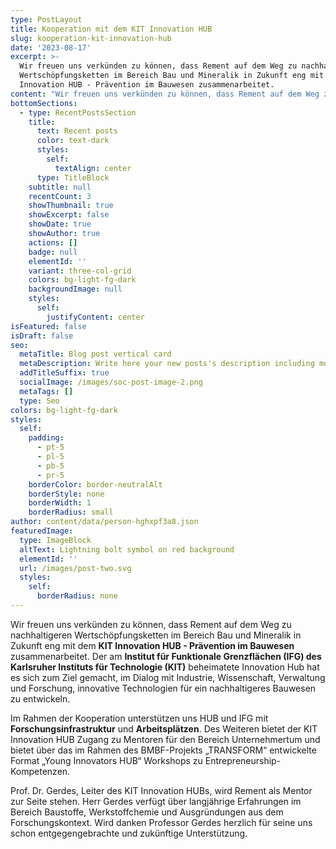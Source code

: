 ```yaml
---
type: PostLayout
title: Kooperation mit dem KIT Innovation HUB
slug: kooperation-kit-innovation-hub
date: '2023-08-17'
excerpt: >-
  Wir freuen uns verkünden zu können, dass Rement auf dem Weg zu nachhaltigeren
  Wertschöpfungsketten im Bereich Bau und Mineralik in Zukunft eng mit dem KIT
  Innovation HUB - Prävention im Bauwesen zusammenarbeitet. 
content: "Wir freuen uns verkünden zu können, dass Rement auf dem Weg zu nachhaltigeren Wertschöpfungsketten im Bereich Bau und Mineralik in Zukunft eng mit dem KIT Innovation HUB - Prävention im Bauwesen zusammenarbeitet. Der am Institut für Funktionale Grenzflächen (IFG) des Karlsruher Instituts für Technologie (KIT) beheimatete Innovation Hub hat es sich zum Ziel gemacht, im Dialog mit Industrie, Wissenschaft, Verwaltung und Forschung, innovative Technologien für ein nachhaltigeres Bauwesen zu entwickeln.\_\n\nIm Rahmen der Kooperation unterstützen uns HUB und IFG mit Forschungsinfrastruktur und Arbeitsplätzen. Des Weiteren bietet der KIT Innovation HUB Zugang zu Mentoren für den Bereich Unternehmertum und bietet über das im Rahmen des BMBF-Projekts „TRANSFORM“ entwickelte Format „Young Innovators HUB“ Workshops zu Entrepreneurship-Kompetenzen.\n\nProf. Dr. Gerdes, Leiter des KIT Innovation HUBs, wird Rement als Mentor zur Seite stehen. Herr Gerdes verfügt über langjährige Erfahrungen im Bereich Baustoffe, Werkstoffchemie und Ausgründungen aus dem Forschungskontext. Wir danken Professor Gerdes herzlich für seine uns schon entgegengebrachte und zukünftige Unterstützung.\n"
bottomSections:
  - type: RecentPostsSection
    title:
      text: Recent posts
      color: text-dark
      styles:
        self:
          textAlign: center
      type: TitleBlock
    subtitle: null
    recentCount: 3
    showThumbnail: true
    showExcerpt: false
    showDate: true
    showAuthor: true
    actions: []
    badge: null
    elementId: ''
    variant: three-col-grid
    colors: bg-light-fg-dark
    backgroundImage: null
    styles:
      self:
        justifyContent: center
isFeatured: false
isDraft: false
seo:
  metaTitle: Blog post vertical card
  metaDescription: Write here your new posts's description including most relevant keywords.
  addTitleSuffix: true
  socialImage: /images/soc-post-image-2.png
  metaTags: []
  type: Seo
colors: bg-light-fg-dark
styles:
  self:
    padding:
      - pt-5
      - pl-5
      - pb-5
      - pr-5
    borderColor: border-neutralAlt
    borderStyle: none
    borderWidth: 1
    borderRadius: small
author: content/data/person-hghxpf3a8.json
featuredImage:
  type: ImageBlock
  altText: Lightning bolt symbol on red background
  elementId: ''
  url: /images/post-two.svg
  styles:
    self:
      borderRadius: none
---
```

Wir freuen uns verkünden zu können, dass Rement auf dem Weg zu nachhaltigeren Wertschöpfungsketten im Bereich Bau und Mineralik in Zukunft eng mit dem **KIT Innovation HUB - Prävention im Bauwesen** zusammenarbeitet. Der am **Institut für Funktionale Grenzflächen (IFG) des Karlsruher Instituts für Technologie (KIT)** beheimatete Innovation Hub hat es sich zum Ziel gemacht, im Dialog mit Industrie, Wissenschaft, Verwaltung und Forschung, innovative Technologien für ein nachhaltigeres Bauwesen zu entwickeln. 

Im Rahmen der Kooperation unterstützen uns HUB und IFG mit **Forschungsinfrastruktur** und **Arbeitsplätzen**. Des Weiteren bietet der KIT Innovation HUB Zugang zu Mentoren für den Bereich Unternehmertum und bietet über das im Rahmen des BMBF-Projekts „TRANSFORM“ entwickelte Format „Young Innovators HUB“ Workshops zu Entrepreneurship-Kompetenzen.

Prof. Dr. Gerdes, Leiter des KIT Innovation HUBs, wird Rement als Mentor zur Seite stehen. Herr Gerdes verfügt über langjährige Erfahrungen im Bereich Baustoffe, Werkstoffchemie und Ausgründungen aus dem Forschungskontext. Wird danken Professor Gerdes herzlich für seine uns schon entgegengebrachte und zukünftige Unterstützung.

